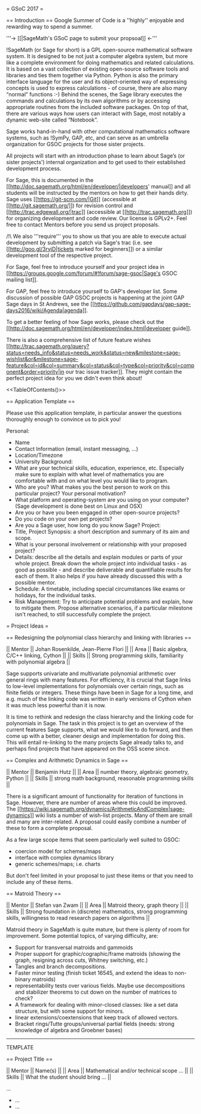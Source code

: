 = GSoC 2017 =

== Introduction ==
Google Summer of Code is a ''highly'' enjoyable and rewarding way to spend a summer.  

'''→ [[|SageMath's GSoC page to submit your propsoal]] ←'''

!SageMath (or Sage for short) is a GPL open-source mathematical software system. It is designed to be not just a computer algebra system, but more like a complete environment for doing mathematics and related calculations. It is based on a vast collection of existing open-source software tools and libraries and ties them together via Python.  Python is also the primary interface language for the user and its object-oriented way of expressing concepts is used to express calculations - of course, there are also many “normal” functions :-) Behind the scenes, the Sage library executes the commands and calculations by its own algorithms or by accessing appropriate routines from the included software packages. On top of that, there are various ways how users can interact with Sage, most notably a dynamic web-site called “Notebook”.

Sage works hand-in-hand with other computational mathematics software systems, such as !SymPy, GAP, etc, and can serve as an umbrella organization for GSOC projects for those sister projects.

All projects will start with an introduction phase to learn about Sage’s (or sister projects') internal organization and to get used to their established development process. 

For Sage, this is documented in the [[http://doc.sagemath.org/html/en/developer/|developers' manual]] and all students will be instructed by the mentors on how to get their hands dirty. Sage uses [[https://git-scm.com/|Git]] (accessible at [[http://git.sagemath.org/]]) for revision control and [[http://trac.edgewall.org/|trac]] (accessible at [[http://trac.sagemath.org]]) for organizing development and code review. Our license is GPLv2+. Feel free to contact Mentors before you send us project proposals.

/!\ We also '''require''' you to show us that you are able to execute actual development by submitting a patch via Sage's trac (i.e. see [[http://goo.gl/3rvjD|tickets marked for beginners]]) or a similar development tool of the respective project.

For Sage, feel free to introduce yourself and your project idea in [[https://groups.google.com/forum/#!forum/sage-gsoc|Sage's GSOC mailing list]].

For GAP, feel free to introduce yourself to GAP's developer list. Some discussion of possible GAP GSOC projects is happening at the joint GAP Sage days in St Andrews, see the [[https://github.com/gapdays/gap-sage-days2016/wiki/Agenda|agenda]].

To get a better feeling of how Sage works, please check out the [[http://doc.sagemath.org/html/en/developer/index.html|developer guide]].

There is also a comprehensive list of future feature wishes [[http://trac.sagemath.org/query?status=needs_info&status=needs_work&status=new&milestone=sage-wishlist&or&milestone=sage-feature&col=id&col=summary&col=status&col=type&col=priority&col=component&order=priority|in our trac issue tracker]].
They might contain the perfect project idea for you we didn't even think about!

<<TableOfContents()>>

== Application Template ==

Please use this application template, in particular answer the questions thoroughly enough to convince us to pick you!

Personal:
 * Name
 * Contact Information (email, instant messaging, …)
 * Location/Timezone
 * University
Background:
 * What are your technical skills, education, experience, etc. Especially make sure to explain with what level of mathematics you are comfortable with and on what level you would like to program.
 * Who are you? What makes you the best person to work on this particular project? Your personal motivation?
 * What platform and operating-system are you using on your computer? (Sage development is done best on Linux and OSX)
 * Are you or have you been engaged in other open-source projects?
 * Do you code on your own pet projects?
 * Are you a Sage user, how long do you know Sage?
Project:
 * Title, Project Synopsis: a short description and summary of its aim and scope.
 * What is your personal involvement or relationship with your proposed project?
 * Details: describe all the details and explain modules or parts of your whole project. Break down the whole project into individual tasks - as good as possible - and describe deliverable and quantifiable results for each of them. It also helps if you have already discussed this with a possible mentor.
 * Schedule: A timetable, including special circumstances like exams or holidays, for the individual tasks.
 * Risk Management: Try to anticipate potential problems and explain, how to mitigate them. Propose alternative scenarios, if a particular milestone isn't reached, to still successfully complete the project.

= Project Ideas =


== Redesigning the polynomial class hierarchy and linking with libraries  ==

|| Mentor     || Johan Rosenkilde, Jean-Pierre Flori ||
|| Area       || Basic algebra, C/C++ linking, Cython ||
|| Skills     || Strong programming skills, familiarity with polynomial algebra ||

Sage supports univariate and multivariate polynomial arithmetic over general
rings with many features. For efficiency, it is crucial that Sage links to
low-level implementations for polynomials over certain rings, such as finite
fields or integers. These things have been in Sage for a long time, and e.g.
much of the linking code was written in early versions of Cython when it was
much less powerful than it is now.

It is time to rethink and redesign the class hierarchy and the linking code for
polynomials in Sage. The task in this project is to get an overview of the
current features Sage supports, what we would like to do forward, and then come
up with a better, cleaner design and implementation for doing this. This will
entail re-linking to the many projects Sage already talks to, and perhaps find
projects that have appeared on the OSS scene since.


== Complex and Arithmetic Dynamics in Sage  ==

|| Mentor     || Benjamin Hutz ||
|| Area       || number theory, algebraic geometry, Python ||
|| Skills     || strong math background, reasonable programming skills ||

There is a significant amount of functionality for iteration of functions
in Sage. However, there are number of areas where this could be improved.
The [[https://wiki.sagemath.org/dynamics/ArithmeticAndComplex|sage-dynamics]]
wiki lists a number of wish-list projects. Many of them are small and many are
inter-related. A proposal could easily combine a number of these to form a complete
proposal.

As a few large scope items that seem particularly well suited to GSOC:

 * coercion model for schemes/maps
 * interface with complex dynamics library
 * generic schemes/maps; i.e. charts

But don't feel limited in your proposal to just these items
or that you need to include any of these items.

== Matroid Theory ==

|| Mentor     || Stefan van Zwam ||
|| Area       || Matroid theory, graph theory ||
|| Skills     || Strong foundation in (discrete) mathematics, strong programming skills, willingness to read research papers on algorithms ||

Matroid theory in SageMath is quite mature, but there is plenty of room for improvement. Some potential topics, of varying difficulty, are:

 * Support for transversal matroids and gammoids
 * Proper support for graphic/cographic/frame matroids (showing the graph, resigning across cuts, Whitney switching, etc.)
 * Tangles and branch decompositions.
 * Faster minor testing (finish ticket 16545, and extend the ideas to non-binary matroids)
 * representability tests over various fields. Maybe use decompositions and stabilizer theorems to cut down on the number of matrices to check?
 * A framework for dealing with minor-closed classes: like a set data structure, but with some support for minors.
 * linear extensions/coextensions that keep track of allowed vectors.
 * Bracket rings/Tutte groups/universal partial fields (needs: strong knowledge of algebra and Groebner bases)

---

TEMPLATE

== Project Title ==

|| Mentor     || Name(s) ||
|| Area       || Mathematical and/or technical scope ... ||
|| Skills     || What the student should bring ... ||

...

  * ...
  * ...
